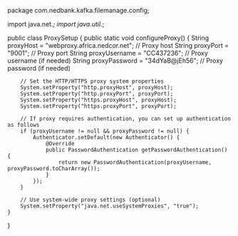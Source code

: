 package com.nedbank.kafka.filemanage.config;

import java.net.*;
import java.util.*;

public class ProxySetup {
    public static void configureProxy() {
        String proxyHost = "webproxy.africa.nedcor.net";  // Proxy host
        String proxyPort = "9001";  // Proxy port
        String proxyUsername = "CC437236";  // Proxy username (if needed)
        String proxyPassword = "34dYaB@jEh56";  // Proxy password (if needed)

        // Set the HTTP/HTTPS proxy system properties
        System.setProperty("http.proxyHost", proxyHost);
        System.setProperty("http.proxyPort", proxyPort);
        System.setProperty("https.proxyHost", proxyHost);
        System.setProperty("https.proxyPort", proxyPort);

        // If proxy requires authentication, you can set up authentication as follows
        if (proxyUsername != null && proxyPassword != null) {
            Authenticator.setDefault(new Authenticator() {
                @Override
                public PasswordAuthentication getPasswordAuthentication() {
                    return new PasswordAuthentication(proxyUsername, proxyPassword.toCharArray());
                }
            });
        }

        // Use system-wide proxy settings (optional)
        System.setProperty("java.net.useSystemProxies", "true");
    }
}
